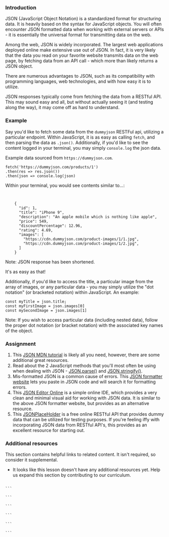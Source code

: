 ### Introduction

JSON (JavaScript Object Notation) is a standardized format for structuring data. It is heavily based on the syntax for JavaScript objects. You will often encounter JSON formatted data when working with external servers or APIs - it is essentially the universal format for transmitting data on the web.

Among the web, JSON is widely incorporated. The largest web applications deployed online make extensive use out of JSON. In fact, it is very likely that the data you read on your favorite website transmits data on the web page, by fetching data from an API call - which more than likely returns a JSON object.

There are numerous advantages to JSON, such as its compatibility with programming languages, web technologies, and with how easy it is to utilize.

JSON responses typically come from fetching the data from a RESTful API. This may sound easy and all, but without actually seeing it (and testing along the way), it may come off as hard to understand.

### Example

Say you'd like to fetch some data from the `dummyjson` RESTFul api, utilizing a particular endpoint. Within JavaScript, it is as easy as calling `fetch`, and then parsing the data as `.json()`. Additionally, if you'd like to see the content logged in your terminal, you may simply `console.log` the json data.

Example data sourced from `https://dummyjson.com`.

```
fetch('https://dummyjson.com/products/1')
.then(res => res.json())
.then(json => console.log(json)
```

Within your terminal, you would see contents similar to...:

```


    {
      "id": 1,
      "title": "iPhone 9",
      "description": "An apple mobile which is nothing like apple",
      "price": 549,
      "discountPercentage": 12.96,
      "rating": 4.69,
      "images": [
        "https://cdn.dummyjson.com/product-images/1/1.jpg",
        "https://cdn.dummyjson.com/product-images/1/2.jpg",
      ]
    }

```

Note: JSON response has been shortened.

It's as easy as that!

Additionally, if you'd like to access the title, a particular image from the array of images, or any particular data - you may simply utilize the "dot notation" (or bracketed notation) within JavaScript. An example:

```
const myTitle = json.title;
const myFirstImage = json.images[0]
const mySecondImage = json.images[1]
```

Note: If you wish to access particular data (including nested data), follow the proper dot notation (or bracket notation) with the associated key names of the object.

### Assignment

<div class="lesson-content__panel" markdown="1">

1. This [JSON MDN tutorial](https://developer.mozilla.org/en-US/docs/Learn/JavaScript/Objects/JSON) is likely all you need, however, there are some additional great resources.
2. Read about the 2 JavaScript methods that you'll most often be using when dealing with JSON - [JSON.parse()](https://www.w3schools.com/js/js_json_parse.asp) and [JSON.stringify()](https://www.w3schools.com/js/js_json_stringify.asp).
3. Mis-formatted JSON is a common cause of errors. This [JSON formatter website](https://jsonformatter.curiousconcept.com/) lets you paste in JSON code and will search it for formatting errors.
4. This [JSON Editor Online](https://jsoneditoronline.org/) is a simple online IDE, which provides a very clean and minimal visual aid for working with JSON data. It is similar to the above JSON formatter website, but provides as an alternative resource.
5. This [JSONPlaceHolder](https://jsonplaceholder.typicode.com/) is a free online RESTful API that provides dummy data that can be utilized for testing purposes. If you're feeling iffy with incorporating JSON data from RESTful API's, this provides as an excellent resource for starting out.

</div>

### Additional resources

This section contains helpful links to related content. It isn't required, so consider it supplemental.

- It looks like this lesson doesn't have any additional resources yet. Help us expand this section by contributing to our curriculum.

````

```

```

```

```

```

```
````
